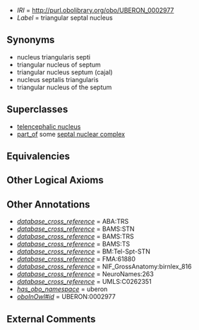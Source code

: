  * *IRI* = http://purl.obolibrary.org/obo/UBERON_0002977
 * *Label* = triangular septal nucleus

## Synonyms

 * nucleus triangularis septi
 * triangular nucleus of septum
 * triangular nucleus septum (cajal)
 * nucleus septalis triangularis
 * triangular nucleus of the septum

## Superclasses

 * [telencephalic nucleus](../../UBERON/63/UBERON_0009663.md)
 * [part_of](../../BFO/50/BFO_0000050.md) some [septal nuclear complex](../../UBERON/63/UBERON_0002663.md)

## Equivalencies


## Other Logical Axioms


## Other Annotations

 * *[database_cross_reference](../../ef/oboInOwl#hasDbXref.md)* = ABA:TRS
 * *[database_cross_reference](../../ef/oboInOwl#hasDbXref.md)* = BAMS:STN
 * *[database_cross_reference](../../ef/oboInOwl#hasDbXref.md)* = BAMS:TRS
 * *[database_cross_reference](../../ef/oboInOwl#hasDbXref.md)* = BAMS:TS
 * *[database_cross_reference](../../ef/oboInOwl#hasDbXref.md)* = BM:Tel-Spt-STN
 * *[database_cross_reference](../../ef/oboInOwl#hasDbXref.md)* = FMA:61880
 * *[database_cross_reference](../../ef/oboInOwl#hasDbXref.md)* = NIF_GrossAnatomy:birnlex_816
 * *[database_cross_reference](../../ef/oboInOwl#hasDbXref.md)* = NeuroNames:263
 * *[database_cross_reference](../../ef/oboInOwl#hasDbXref.md)* = UMLS:C0262351
 * *[has_obo_namespace](../../ce/oboInOwl#hasOBONamespace.md)* = uberon
 * *[oboInOwl#id](../../id/oboInOwl#id.md)* = UBERON:0002977

## External Comments


